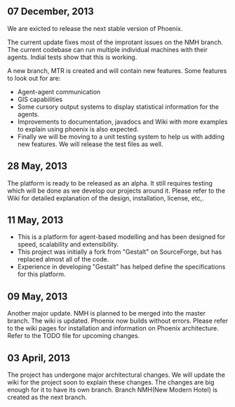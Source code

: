 07 December, 2013
-------------

We are exicted to release the next stable version of Phoenix.

The current update fixes most of the improtant issues on the NMH branch. The 
current codebase can run multiple individual machines with their agents. Indial
tests show that this is working. 

A new branch, MTR is created and will contain new features. 
Some features to look out for are:

* Agent-agent communication
* GIS capabilities
* Some cursory output systems to display statistical information for the agents.
* Improvements to documentation, javadocs and Wiki with more examples to explain
using phoenix is also expected.
* Finally we will be moving to a unit testing system to help us with adding new features.
We will release the test files as well.


28 May, 2013
-----------
The platform is ready to be released as an alpha. It still requires testing 
which will be done as we develop our projects around it. Please refer to the 
Wiki for detailed explanation of the design, installation, license, etc,.


11 May, 2013
------------
* This is a platform for agent-based modelling and has been designed for speed, 
scalability and extensibility.
* This project was initially a fork from "Gestalt" on SourceForge, but has 
replaced almost all of the code.
* Experience in developing "Gestalt" has helped define the specifications for 
this platform.


09 May, 2013
-----------

Another major update. NMH is planned to be merged into the master branch. The 
wiki is updated. Phoenix now builds without errors. Please refer to the wiki 
pages for installation and information on Phoenix architecture. Refer to the 
TODO file for upcoming changes.


03 April, 2013
-------------

The project has undergone major architectural changes. We will update the wiki 
for the project soon to explain these changes. The changes are big enough for 
it to have its own branch. Branch NMH(New Modern Hotel) is created as the next 
branch.
